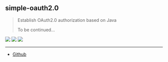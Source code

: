 ## simple-oauth2.0

> Establish OAuth2.0 authorization based on Java
>
> To be continued...

![](https://img.shields.io/badge/java-12-brightgreen.svg)
![](https://img.shields.io/badge/ide-IntelliJ%20IDEA-brown.svg)
![](https://img.shields.io/badge/maven-3.6.0-coral.svg)

------------------

- [Github](https://github.com/qwhai)